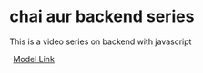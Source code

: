 # chai aur backend series 

This is a video series on backend with javascript

-[Model Link](https://app.eraser.io/workspace/YtPqZ1VogxGy1jzIDkzj)